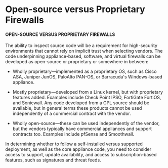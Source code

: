 # Open-source versus Proprietary Firewalls

#### OPEN-SOURCE VERSUS PROPRIETARY FIREWALLS

The ability to inspect source code will be a requirement for high-security environments that cannot rely on implicit trust when selecting vendors. The code underpinning appliance-based, software, and virtual firewalls can be developed as open-source or proprietary or somewhere in between:

-   Wholly proprietary—implemented as a proprietary OS, such as Cisco ASA, Juniper JunOS, PaloAlto PAN-OS, or Barracuda's Windows-based appliance.
    
-   Mostly proprietary—developed from a Linux kernel, but with proprietary features added. Examples include Check Point IPSO, FortiGate FortiOS, and Sonicwall. Any code developed from a GPL source should be available, but in general terms these products cannot be used independently of a commercial contract with the vendor.
    
-   Wholly open-source—these can be used independently of the vendor, but the vendors typically have commercial appliances and support contracts too. Examples include pfSense and Smoothwall.
    

In determining whether to follow a self-installed versus supported deployment, as well as the core appliance code, you need to consider access to support, update availability, and access to subscription-based features, such as signatures and threat feeds.